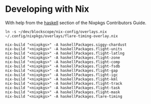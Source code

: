 # Developing with Nix

With help from the [haskell](http://nixos.org/nixpkgs/manual/#users-guide-to-the-haskell-infrastructure) section of the
Nixpkgs Contributors Guide.

    ln -s ~/dev/blockscope/nix-config/overlays.nix ~/.config/nixpkgs/overlays/flare-timing-overlay.nix
    
    nix-build "<nixpkgs>" -A haskellPackages.siggy-chardust
    nix-build "<nixpkgs>" -A haskellPackages.flight-units
    nix-build "<nixpkgs>" -A haskellPackages.flight-latlng
    nix-build "<nixpkgs>" -A haskellPackages.flight-zone
    nix-build "<nixpkgs>" -A haskellPackages.flight-comp
    nix-build "<nixpkgs>" -A haskellPackages.flight-fsdb
    nix-build "<nixpkgs>" -A haskellPackages.flight-gap
    nix-build "<nixpkgs>" -A haskellPackages.flight-igc
    nix-build "<nixpkgs>" -A haskellPackages.flight-kml
    nix-build "<nixpkgs>" -A haskellPackages.flight-track
    nix-build "<nixpkgs>" -A haskellPackages.flight-task
    nix-build "<nixpkgs>" -A haskellPackages.flight-mask
    nix-build "<nixpkgs>" -A haskellPackages.flare-timing
